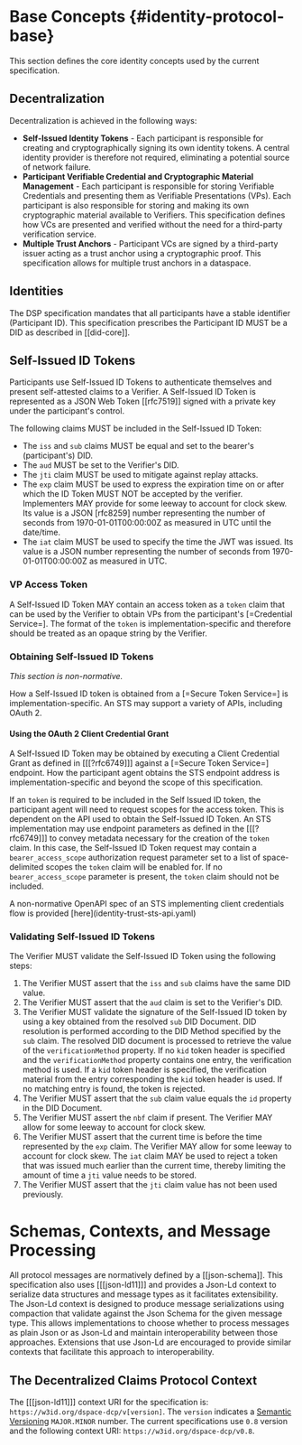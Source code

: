 # Base Concepts {#identity-protocol-base}

This section defines the core identity concepts used by the current specification.

## Decentralization

Decentralization is achieved in the following ways:

- **Self-Issued Identity Tokens** - Each participant is responsible for creating and cryptographically signing its own
  identity tokens. A central identity provider is therefore not required, eliminating a potential source of network
  failure.
- **Participant Verifiable Credential and Cryptographic Material Management** - Each participant is responsible for
  storing Verifiable Credentials and presenting them as Verifiable Presentations (VPs). Each participant is also
  responsible for storing and making its own cryptographic material available to Verifiers. This specification defines
  how VCs are presented and verified without the need for a third-party verification service.
- **Multiple Trust Anchors** - Participant VCs are signed by a third-party issuer acting as a trust anchor using a
  cryptographic proof. This specification allows for multiple trust anchors in a dataspace.

## Identities

The DSP specification mandates that all participants have a stable identifier (Participant ID). This specification
prescribes the Participant ID MUST be a DID as described in [[did-core]].

## Self-Issued ID Tokens

Participants use Self-Issued ID Tokens to authenticate themselves and present self-attested claims to a Verifier.
A Self-Issued ID Token is represented as a JSON Web Token [[rfc7519]] signed with a private key under the participant's
control.

The following claims MUST be included in the Self-Issued ID Token:

- The `iss` and `sub` claims MUST be equal and set to the bearer's (participant's) DID.
- The `aud` MUST be set to the Verifier's DID.
- The `jti` claim MUST be used to mitigate against replay attacks.
- The `exp` claim MUST be used to express the expiration time on or after which the ID Token MUST NOT be accepted by the
  verifier. Implementers MAY provide for some leeway to account for clock skew. Its value is a JSON [rfc8259] number
  representing the number of seconds from 1970-01-01T00:00:00Z as measured in UTC until the date/time.
- The `iat` claim MUST be used to specify the time the JWT was issued. Its value is a JSON number representing the
  number of seconds from 1970-01-01T00:00:00Z as measured in UTC.

### VP Access Token

A Self-Issued ID Token MAY contain an access token as a `token` claim that can be used by the Verifier to
obtain VPs from the participant's [=Credential Service=]. The format of the `token` is implementation-specific and
therefore should be treated as an opaque string by the Verifier.

### Obtaining Self-Issued ID Tokens

_This section is non-normative._

How a Self-Issued ID token is obtained from a [=Secure Token Service=] is implementation-specific. An STS may support a
variety of APIs, including OAuth 2.

#### Using the OAuth 2 Client Credential Grant

A Self-Issued ID Token may be obtained by executing a Client Credential Grant as defined in [[[?rfc6749]]]
against a [=Secure Token Service=] endpoint. How the participant agent obtains the STS endpoint address is
implementation-specific and beyond the scope of this specification.

If an `token` is required to be included in the Self Issued ID token, the participant agent will need to request
scopes for the access token. This is dependent on the API used to obtain the Self-Issued ID Token. An STS implementation
may use endpoint parameters as defined in the [[[?rfc6749]]] to convey metadata necessary for the creation of the
`token`
claim. In this case, the Self-Issued ID Token request may contain a `bearer_access_scope` authorization request
parameter set to a list of space-delimited scopes the `token` claim will be enabled for. If no `bearer_access_scope`
parameter is present, the `token` claim should not be included.

<aside class="note">
A non-normative OpenAPI spec of an STS implementing client credentials flow is provided [here](identity-trust-sts-api.yaml)
</aside>

### Validating Self-Issued ID Tokens

The Verifier MUST validate the Self-Issued ID Token using the following steps:

1. The Verifier MUST assert that the `iss` and `sub` claims have the same DID value.
2. The Verifier MUST assert that the `aud` claim is set to the Verifier's DID.
3. The Verifier MUST validate the signature of the Self-Issued ID token by using a key obtained from the resolved `sub`
   DID Document. DID resolution is performed according to the DID Method specified by the `sub` claim. The resolved DID
   document is processed to retrieve the value of the `verificationMethod` property. If no `kid` token header is
   specified and the `verificationMethod` property contains one entry, the verification method is used. If a `kid` token
   header is specified, the verification material from the entry corresponding the `kid` token header is used. If no
   matching entry is found, the token is rejected.
4. The Verifier MUST assert that the `sub` claim value equals the `id` property in the DID Document.
5. The Verifier MUST assert the `nbf` claim if present. The Verifier MAY allow for some leeway to account for clock
   skew.
5. The Verifier MUST assert that the current time is before the time represented by the `exp` claim. The Verifier MAY
   allow for some leeway to account for clock skew. The `iat` claim MAY be used to reject a token that was issued much
   earlier than the current time, thereby limiting the amount of time a `jti` value needs to be stored.
6. The Verifier MUST assert that the `jti` claim value has not been used previously.

# Schemas, Contexts, and Message Processing

All protocol messages are normatively defined by a [[json-schema]]. This specification also uses [[[json-ld11]]] and
provides a Json-Ld context to serialize data structures and message types as it facilitates extensibility. The Json-Ld
context is designed to produce message serializations using compaction that validate against the Json Schema for the
given message type. This allows implementations to choose whether to process messages as plain Json or as Json-Ld and
maintain interoperability between those approaches. Extensions that use Json-Ld are encouraged to provide similar
contexts that facilitate this approach to interoperability.

## The Decentralized Claims Protocol Context

The [[[json-ld11]]] context URI for the specification is: `https://w3id.org/dspace-dcp/v[version]`. The `version`
indicates a [Semantic Versioning](https://semver.org/) `MAJOR.MINOR` number. The current specifications use `0.8`
version and the following context URI: `https://w3id.org/dspace-dcp/v0.8`.
